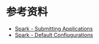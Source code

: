 
# 参考资料

* [Spark - Submitting Applications](https://spark.apache.org/docs/latest/submitting-applications.html)
* [Spark - Default Confiugurations](https://spark.apache.org/docs/latest/configuration.html#loading-default-configurations)